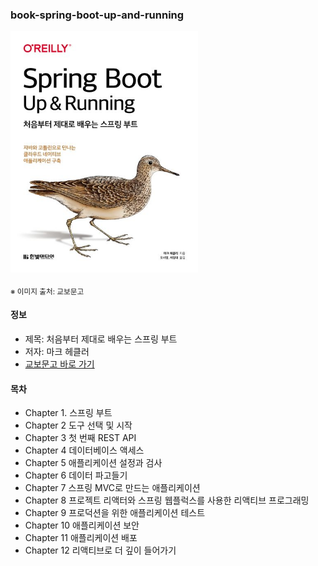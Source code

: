 ### book-spring-boot-up-and-running

<img src="thumbnail.jpg" width="300"/>

<sub>※ 이미지 출처: 교보문고</sub>

#### 정보

- 제목: 처음부터 제대로 배우는 스프링 부트
- 저자: 마크 헤클러
- [교보문고 바로 가기](https://product.kyobobook.co.kr/detail/S000201866534)

#### 목차

- Chapter 1. 스프링 부트
- Chapter 2 도구 선택 및 시작
- Chapter 3 첫 번째 REST API
- Chapter 4 데이터베이스 액세스
- Chapter 5 애플리케이션 설정과 검사
- Chapter 6 데이터 파고들기
- Chapter 7 스프링 MVC로 만드는 애플리케이션
- Chapter 8 프로젝트 리액터와 스프링 웹플럭스를 사용한 리액티브 프로그래밍
- Chapter 9 프로덕션을 위한 애플리케이션 테스트
- Chapter 10 애플리케이션 보안
- Chapter 11 애플리케이션 배포
- Chapter 12 리액티브로 더 깊이 들어가기